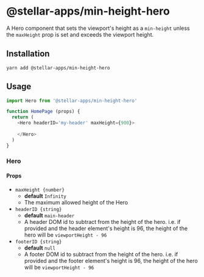 # @stellar-apps/min-height-hero
A Hero component that sets the viewport's height as a `min-height` unless the `maxHeight` prop
is set and exceeds the viewport height.

## Installation
`yarn add @stellar-apps/min-height-hero`

## Usage
```js
import Hero from '@stellar-apps/min-height-hero'

function HomePage (props) {
  return (
    <Hero headerID='my-header' maxHeight={900}>
      
    </Hero>
  )
}
```

### Hero
#### Props
- `maxHeight {number}`
    - **default** `Infinity`
    - The maximum allowed height of the Hero
- `headerID {string}`
    - **default** `main-header`
    - A header DOM id to subtract from the height of the hero. i.e. if provided and 
      the header element's height is 96, the height of the hero will be 
      `viewportHeight - 96`
- `footerID {string}`
    - **default** `null`
    - A footer DOM id to subtract from the height of the hero. i.e. if provided and 
      the footer element's height is 96, the height of the hero will be 
      `viewportHeight - 96`